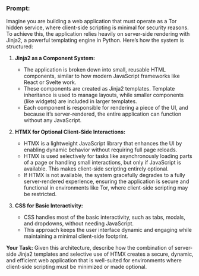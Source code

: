 
### **Prompt:**

Imagine you are building a web application that must operate as a Tor hidden service, where client-side scripting is minimal for security reasons. To achieve this, the application relies heavily on server-side rendering with Jinja2, a powerful templating engine in Python. Here’s how the system is structured:

1. **Jinja2 as a Component System:**
   - The application is broken down into small, reusable HTML components, similar to how modern JavaScript frameworks like React or Svelte work.
   - These components are created as Jinja2 templates. Template inheritance is used to manage layouts, while smaller components (like widgets) are included in larger templates.
   - Each component is responsible for rendering a piece of the UI, and because it’s server-rendered, the entire application can function without any JavaScript.

2. **HTMX for Optional Client-Side Interactions:**
   - HTMX is a lightweight JavaScript library that enhances the UI by enabling dynamic behavior without requiring full page reloads.
   - HTMX is used selectively for tasks like asynchronously loading parts of a page or handling small interactions, but only if JavaScript is available. This makes client-side scripting entirely optional.
   - If HTMX is not available, the system gracefully degrades to a fully server-rendered experience, ensuring the application is secure and functional in environments like Tor, where client-side scripting may be restricted.

3. **CSS for Basic Interactivity:**
   - CSS handles most of the basic interactivity, such as tabs, modals, and dropdowns, without needing JavaScript.
   - This approach keeps the user interface dynamic and engaging while maintaining a minimal client-side footprint.

**Your Task:** Given this architecture, describe how the combination of server-side Jinja2 templates and selective use of HTMX creates a secure, dynamic, and efficient web application that is well-suited for environments where client-side scripting must be minimized or made optional.
